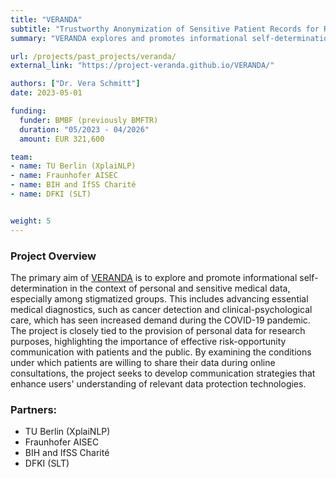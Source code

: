 ```yaml
---
title: "VERANDA"
subtitle: "Trustworthy Anonymization of Sensitive Patient Records for Remote Consultation"
summary: "VERANDA explores and promotes informational self-determination in the context of personal and sensitive medical data, especially among stigmatized groups."

url: /projects/past_projects/veranda/
external_link: "https://project-veranda.github.io/VERANDA/"

authors: ["Dr. Vera Schmitt"]
date: 2023-05-01

funding:
  funder: BMBF (previously BMFTR)
  duration: "05/2023 - 04/2026"
  amount: EUR 321,600

team:
- name: TU Berlin (XplaiNLP)
- name: Fraunhofer AISEC
- name: BIH and IfSS Charité
- name: DFKI (SLT)


weight: 5
---
```


### Project Overview
The primary aim of [VERANDA](https://www.tu.berlin/qu/forschung/laufende-vergangene-projekte/laufende-projekte/veranda) is to explore and promote informational self-determination in the context of personal and sensitive medical data, especially among stigmatized groups. This includes advancing essential medical diagnostics, such as cancer detection and clinical-psychological care, which has seen increased demand during the COVID-19 pandemic. The project is closely tied to the provision of personal data for research purposes, highlighting the importance of effective risk-opportunity communication with patients and the public. By examining the conditions under which patients are willing to share their data during online consultations, the project seeks to develop communication strategies that enhance users' understanding of relevant data protection technologies.

### Partners:
- TU Berlin (XplaiNLP)
- Fraunhofer AISEC
- BIH and IfSS Charité
- DFKI (SLT)
